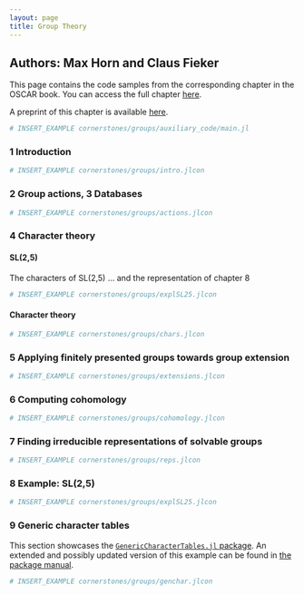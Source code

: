```yaml
---
layout: page
title: Group Theory
---
```


## Authors: Max Horn and Claus Fieker

This page contains the code samples from the corresponding chapter in the OSCAR book. You can access the full chapter [here](https://link.springer.com/chapter/10.1007/978-3-031-62127-7_4).

A preprint of this chapter is available [here](https://arxiv.org/abs/2404.05871).

```julia
# INSERT_EXAMPLE cornerstones/groups/auxiliary_code/main.jl
```
### 1 Introduction

```julia
# INSERT_EXAMPLE cornerstones/groups/intro.jlcon
```
### 2 Group actions, 3 Databases

```julia
# INSERT_EXAMPLE cornerstones/groups/actions.jlcon
```

### 4 Character theory

#### SL(2,5)
The characters of SL(2,5) ... and the representation of chapter 8
```julia
# INSERT_EXAMPLE cornerstones/groups/explSL25.jlcon
```
#### Character theory

```julia
# INSERT_EXAMPLE cornerstones/groups/chars.jlcon
```

### 5 Applying finitely presented groups towards group extension

```julia
# INSERT_EXAMPLE cornerstones/groups/extensions.jlcon
```
### 6 Computing cohomology

```julia
# INSERT_EXAMPLE cornerstones/groups/cohomology.jlcon
```

### 7 Finding irreducible representations of solvable groups

```julia
# INSERT_EXAMPLE cornerstones/groups/reps.jlcon
```
### 8 Example: SL(2,5)

```julia
# INSERT_EXAMPLE cornerstones/groups/explSL25.jlcon
```

### 9 Generic character tables

This section showcases the
[`GenericCharacterTables.jl` package](https://github.com/oscar-system/GenericCharacterTables.jl).
An extended and possibly updated version of this example can be found in
[the package manual](https://oscar-system.github.io/GenericCharacterTables.jl/stable/book/).

```julia
# INSERT_EXAMPLE cornerstones/groups/genchar.jlcon
```
